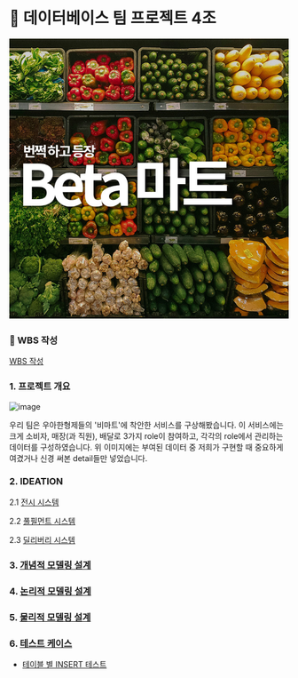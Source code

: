 # 🔰 데이터베이스 팀 프로젝트 4조

<p align="center">
    <img src="./images/메인_이미지_1.jpg" width="700"/>
</p>

### 🔰 WBS 작성

[WBS 작성](https://docs.google.com/spreadsheets/d/1xLm-xROs7w3wNpA4cNaKn08dEufptOjM1-2yztjS-Zg/edit#gid=0)

### 1. 프로젝트 개요

![image](https://github.com/BEYOND-SW-CAMP-TEAM4/Database_team4/assets/139551676/b178286a-d1e1-4314-8253-02e3e03b1c19)

우리 팀은 우아한형제들의 '비마트'에 착안한 서비스를 구상해봤습니다.
이 서비스에는 크게 소비자, 매장(과 직원), 배달로 3가지 role이 참여하고,
각각의 role에서 관리하는 데이터를 구성하였습니다.
위 이미지에는 부여된 데이터 중 저희가 구현할 때 중요하게 여겼거나 신경 써본 detail들만 넣었습니다.

### 2. IDEATION

2.1 [전시 시스템](https://github.com/BEYOND-SW-CAMP-TEAM4/Database_team4/blob/main/ideation/usersystem-ideation.md)

2.2 [풀필먼트 시스템](https://github.com/BEYOND-SW-CAMP-TEAM4/Database_team4/blob/main/ideation/fullfillment-ideation.md)

2.3 [딜리버리 시스템](https://github.com/BEYOND-SW-CAMP-TEAM4/Database_team4/blob/main/ideation/delivery-ideation.md)

### 3. [개념적 모델링 설계](https://github.com/BEYOND-SW-CAMP-TEAM4/Database_team4/blob/38ec28fb6ef044d8a7df98e69b1bf41b6804bf10/images/%EA%B0%9C%EB%85%90%EC%A0%81-%EB%AA%A8%EB%8D%B8%EB%A7%81-%EC%84%A4%EA%B3%84.png)
   
### 4. [논리적 모델링 설계](./images/논리적-모델링.png)

### 5. [물리적 모델링 설계](./data_modeling/physical_data_models/beta_mart.sql)

### 6. [테스트 케이스](./queries/testcase.sql)

- [테이블 별 INSERT 테스트](https://github.com/BEYOND-SW-CAMP-TEAM4/Database_team4/blob/main/queries/docs/insert_test.md)